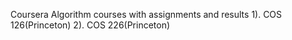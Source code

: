 Coursera Algorithm courses with assignments and results
1).  COS 126(Princeton)
2).  COS 226(Princeton)